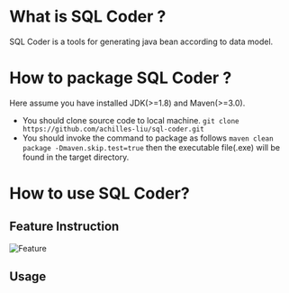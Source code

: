 # What is SQL Coder ?
SQL Coder is a tools for generating java bean according to data model.
# How to package SQL Coder ?
Here assume you have installed JDK(>=1.8) and Maven(>=3.0).
* You should clone source code to local machine.
```git clone https://github.com/achilles-liu/sql-coder.git```
* You should invoke the command to package as follows
`maven clean package -Dmaven.skip.test=true`
then the executable file(.exe) will be found in the target directory.
# How to use SQL Coder?
## Feature Instruction
![Feature](https://github.com/achilles-liu/sql-coder/blob/master/src/main/resources/png/SQLCoder_Feature.jpg)
## Usage
